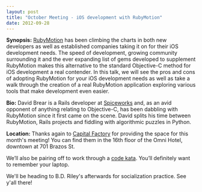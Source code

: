 ```yaml
---
layout: post
title: "October Meeting - iOS development with RubyMotion"
date: 2012-09-28
---
```


**Synopsis:** [RubyMotion](http://www.rubymotion.com/) has been climbing the charts in both new developers as well as established companies taking it on for their iOS development needs. The speed of development, growing community surrounding it and the ever expanding list of gems developed to supplement RubyMotion makes this alternative to the standard Objective-C method for iOS development a real contender. In this talk, we will see the pros and cons of adopting RubyMotion for your iOS development needs as well as take a walk through the creation of a real RubyMotion application exploring various tools that make development even easier.

**Bio:** David Brear is a Rails developer at [Spiceworks](http://www.spiceworks.com/jobs) and, as an avid opponent of anything relating to Objective-C, has been dabbling with RubyMotion since it first came on the scene. David splits his time between RubyMotion, Rails projects and fiddling with algorithmic puzzles in Python.

**Location:** Thanks again to [Capital Factory](http://www.capitalfactory.com/) for providing the space for this month's meeting! You can find them in the 16th floor of the Omni Hotel, downtown at 701 Brazos St.

We’ll also be pairing off to work through a
[code kata](http://en.wikipedia.org/wiki/Kata_(programming)
). You’ll definitely want to remember your laptop.

We'll be heading to B.D. Riley's afterwards for socialization practice. See y'all there!
